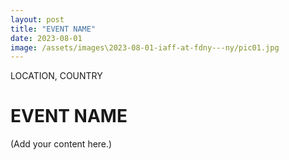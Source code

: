 ```yaml
---
layout: post
title: "EVENT NAME"
date: 2023-08-01
image: /assets/images\2023-08-01-iaff-at-fdny---ny/pic01.jpg
---
```


<span class="date">LOCATION, COUNTRY</span>

# EVENT NAME

(Add your content here.)
